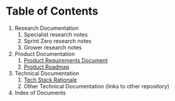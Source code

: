 # Table of Contents
1. Research Documentation
    1. Specialist research notes
    2. Sprint Zero research notes
    3. Grower research notes
2. Product Documentation
    1. [Product Requirements Document](product-prd.md)
    2. [Product Roadmap](product-roadmap.md)
3. Technical Documentation
    1. [Tech Stack Rationale](tech-stack.md)
    2. Other Technical Documentation (links to other repository)
4. Index of Documents

